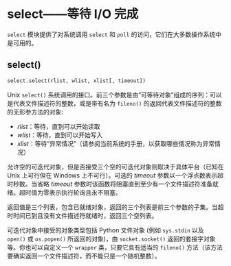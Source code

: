 # select——等待 I/O 完成

`select` 模块提供了对系统调用 `select` 和 `poll` 的访问，它们在大多数操作系统中是可用的。

## select()

```python
select.select(rlist, wlist, xlist[, timeout])
```

Unix `select()` 系统调用的接口。前三个参数是由“可等待对象”组成的序列：可以是代表文件描述符的整数，或是带有名为 `fileno()` 的返回代表文件描述符的整数的无形参方法的对象:

* *rlist*：等待，直到可以开始读取
* *wlist*：等待，直到可以开始写入
* *xlist*：等待“异常情况”（请参阅当前系统的手册，以获取哪些情况称为异常情况）

允许空的可迭代对象，但是否接受三个空的可迭代对象则取决于具体平台（已知在 Unix 上可行但在 Windows 上不可行）。可选的 *timeout* 参数以一个浮点数表示超时秒数。当省略 *timeout* 参数时该函数将阻塞直到至少有一个文件描述符准备就绪。超时值为零表示执行轮询且永不阻塞。

返回值是三个列表，包含已就绪对象，返回的三个列表是前三个参数的子集。当超时时间已到且没有文件描述符就绪时，返回三个空列表。

可迭代对象中接受的对象类型包括 Python 文件对象 (例如 `sys.stdin` 以及 `open()` 或 `os.popen()` 所返回的对象)，由 `socket.socket()` 返回的套接字对象等。你也可以自定义一个 `wrapper` 类，只要它具有适当的 `fileno()` 方法（该方法要确实返回一个文件描述符，而不能只是一个随机整数）。
